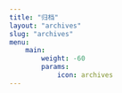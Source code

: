 ```yaml
---
title: "归档"
layout: "archives"
slug: "archives"
menu:
    main:
        weight: -60
        params: 
            icon: archives
---
```

